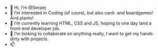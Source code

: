 - 👋 Hi, I’m @Serpej
- 👀 I’m interested in Coding (of coure), but also card- and boardgames! And plants!
- 🌱 I’m currently learning HTML, CSS and JS, hoping to one day land a front-end developer job. 
- 💞️ I’m looking to collaborate on anything really, I want to get my hands dirty with projects.
- 📫 


<!---
Serpej/Serpej is a ✨ special ✨ repository because its `README.md` (this file) appears on your GitHub profile.
You can click the Preview link to take a look at your changes.
--->
